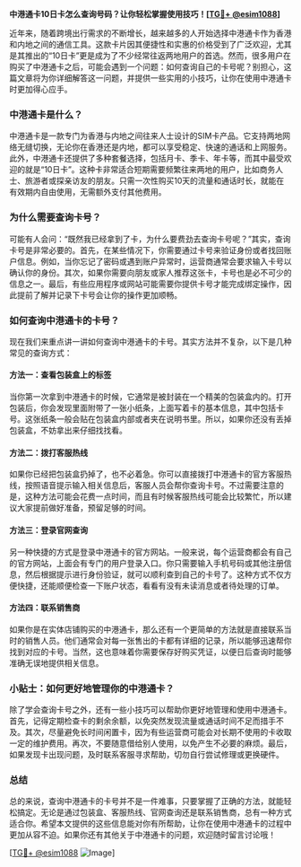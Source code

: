 **中港通卡10日卡怎么查询号码？让你轻松掌握使用技巧！[[TG💪+ @esim1088](https://t.me/s/esim1088)]**

近年来，随着跨境出行需求的不断增长，越来越多的人开始选择中港通卡作为香港和内地之间的通信工具。这款卡片因其便捷性和实惠的价格受到了广泛欢迎，尤其是其推出的“10日卡”更是成为了不少经常往返两地用户的首选。然而，很多用户在购买了中港通卡之后，可能会遇到一个问题：如何查询自己的卡号呢？别担心，这篇文章将为你详细解答这一问题，并提供一些实用的小技巧，让你在使用中港通卡时更加得心应手。

### 中港通卡是什么？

中港通卡是一款专门为香港与内地之间往来人士设计的SIM卡产品。它支持两地网络无缝切换，无论你在香港还是内地，都可以享受稳定、快速的通话和上网服务。此外，中港通卡还提供了多种套餐选择，包括月卡、季卡、年卡等，而其中最受欢迎的就是“10日卡”。这种卡非常适合短期需要频繁往来两地的用户，比如商务人士、旅游者或探亲访友的朋友。只需一次性购买10天的流量和通话时长，就能在有效期内自由使用，无需额外支付其他费用。

### 为什么需要查询卡号？

可能有人会问：“既然我已经拿到了卡，为什么要费劲去查询卡号呢？”其实，查询卡号是非常必要的。首先，在某些情况下，你需要通过卡号来验证身份或者找回账户信息。例如，当你忘记了密码或遇到账户异常时，运营商通常会要求输入卡号以确认你的身份。其次，如果你需要向朋友或家人推荐这张卡，卡号也是必不可少的信息之一。最后，有些应用程序或网站可能需要你提供卡号才能完成绑定操作，因此提前了解并记录下卡号会让你的操作更加顺畅。

### 如何查询中港通卡的卡号？

现在我们来重点讲一讲如何查询中港通卡的卡号。其实方法并不复杂，以下是几种常见的查询方式：

#### 方法一：查看包装盒上的标签
当你第一次拿到中港通卡的时候，它通常是被封装在一个精美的包装盒内的。打开包装后，你会发现里面附带了一张小纸条，上面写着卡的基本信息，其中包括卡号。这张纸条一般会贴在包装盒内部或者夹在说明书里。所以，如果你还没有丢掉包装盒，不妨拿出来仔细找找看。

#### 方法二：拨打客服热线
如果你已经把包装盒扔掉了，也不必着急。你可以直接拨打中港通卡的官方客服热线，按照语音提示输入相关信息后，客服人员会帮你查询卡号。不过需要注意的是，这种方法可能会花费一点时间，而且有时候客服热线可能会比较繁忙，所以建议大家提前做好准备，预留足够的时间。

#### 方法三：登录官网查询
另一种快捷的方式是登录中港通卡的官方网站。一般来说，每个运营商都会有自己的官方网站，上面会有专门的用户登录入口。你只需要输入手机号码或其他注册信息，然后根据提示进行身份验证，就可以顺利查到自己的卡号了。这种方式不仅方便快捷，还能顺便检查一下账户状态，看看有没有未读消息或者待处理的订单。

#### 方法四：联系销售商
如果你是在实体店铺购买的中港通卡，那么还有一个更简单的方法就是直接联系当时的销售人员。他们通常会对每一张售出的卡都有详细的记录，所以能够迅速帮你找到对应的卡号。当然，这也意味着你需要保存好购买凭证，以便日后查询时能够准确无误地提供相关信息。

### 小贴士：如何更好地管理你的中港通卡？

除了学会查询卡号之外，还有一些小技巧可以帮助你更好地管理和使用中港通卡。首先，记得定期检查卡的剩余余额，以免突然发现流量或通话时间不足而措手不及。其次，尽量避免长时间闲置卡，因为有些运营商可能会对长期不使用的卡收取一定的维护费用。再次，不要随意借给别人使用，以免产生不必要的麻烦。最后，如果发现卡出现问题，及时联系客服寻求帮助，切勿自行尝试修理或更换硬件。

### 总结

总的来说，查询中港通卡的卡号并不是一件难事，只要掌握了正确的方法，就能轻松搞定。无论是通过包装盒、客服热线、官网查询还是联系销售商，总有一种方式适合你。希望本文提供的这些信息能对你有所帮助，让你在使用中港通卡的过程中更加从容不迫。如果你还有其他关于中港通卡的问题，欢迎随时留言讨论哦！

[[TG💪+ @esim1088](https://t.me/s/esim1088) ![Image](https://i.postimg.cc/4NQfJmqS/Snipaste-2025-05-13-00-14-12.png)]